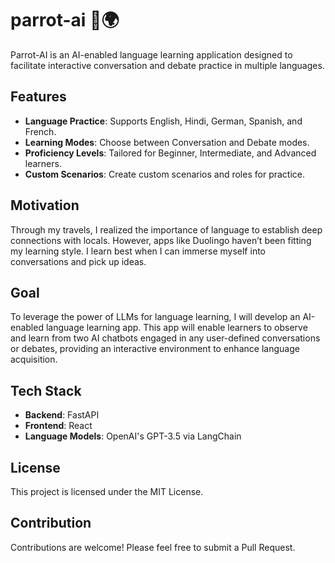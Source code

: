 # parrot-ai 🦜🌍

Parrot-AI is an AI-enabled language learning application designed to facilitate interactive conversation and debate practice in multiple languages.

## Features
- **Language Practice**: Supports English, Hindi, German, Spanish, and French.
- **Learning Modes**: Choose between Conversation and Debate modes.
- **Proficiency Levels**: Tailored for Beginner, Intermediate, and Advanced learners.
- **Custom Scenarios**: Create custom scenarios and roles for practice.

## Motivation
Through my travels, I realized the importance of language to establish deep connections with locals. However, apps like Duolingo haven’t been fitting my learning style. I learn best when I can immerse myself into conversations and pick up ideas.

## Goal
To leverage the power of LLMs for language learning, I will develop an AI-enabled language learning app. This app will enable learners to observe and learn from two AI chatbots engaged in any user-defined conversations or debates, providing an interactive environment to enhance language acquisition.

## Tech Stack
- **Backend**: FastAPI
- **Frontend**: React
- **Language Models**: OpenAI's GPT-3.5 via LangChain

## License
This project is licensed under the MIT License.

## Contribution
Contributions are welcome! Please feel free to submit a Pull Request.
